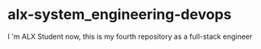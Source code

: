 # alx-system_engineering-devops
I 'm ALX Student now, this is my fourth repository as a full-stack engineer
